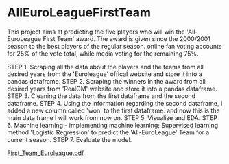 # AllEuroLeagueFirstTeam

This project aims at predicting the five players who will win the 'All-EuroLeague First Team' award.
The award is given since the 2000/2001 season to the best players of the regular season. online fan voting accounts for 25% of the vote total, while media voting for the remaining 75%.

STEP 1. Scraping all the data about the players and the teams from all desired years from the 'Euroleague' offical website and store it into a pandas dataframe.
STEP 2. Scraping the winners in the award from all desired years from 'RealGM' website and store it into a pandas dataframe.
STEP 3. Cleaning the data from the first dataframe and the second dataframe.
STEP 4. Using the information regarding the second dataframe, I added a new column called 'won' to the first dataframe. and now this is the main data frame I will work from now on.
STEP 5. Visualize and EDA.
STEP 6. Machine learning - implementing machine learning; Supervised learning method 'Logistic Regression' to predict the 'All-EuroLeague' Team for a current season.
STEP 7. Evaluate the model.


[First_Team_Euroleague.pdf](https://github.com/aviram-avivi/AllEuroLeagueFirstTeam/files/8320140/First_Team_Euroleague.pdf)

